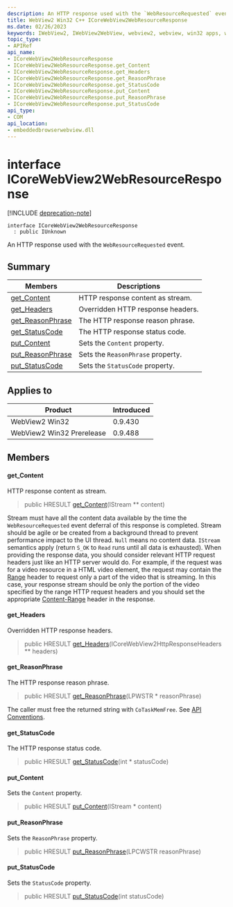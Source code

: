 ```yaml
---
description: An HTTP response used with the `WebResourceRequested` event.
title: WebView2 Win32 C++ ICoreWebView2WebResourceResponse
ms.date: 02/26/2023
keywords: IWebView2, IWebView2WebView, webview2, webview, win32 apps, win32, edge, ICoreWebView2, ICoreWebView2Controller, browser control, edge html, ICoreWebView2WebResourceResponse
topic_type: 
- APIRef
api_name:
- ICoreWebView2WebResourceResponse
- ICoreWebView2WebResourceResponse.get_Content
- ICoreWebView2WebResourceResponse.get_Headers
- ICoreWebView2WebResourceResponse.get_ReasonPhrase
- ICoreWebView2WebResourceResponse.get_StatusCode
- ICoreWebView2WebResourceResponse.put_Content
- ICoreWebView2WebResourceResponse.put_ReasonPhrase
- ICoreWebView2WebResourceResponse.put_StatusCode
api_type:
- COM
api_location:
- embeddedbrowserwebview.dll
---
```


# interface ICoreWebView2WebResourceResponse

[!INCLUDE [deprecation-note](../includes/deprecation-note.md)]

```
interface ICoreWebView2WebResourceResponse
  : public IUnknown
```

An HTTP response used with the `WebResourceRequested` event.

## Summary

 Members                        | Descriptions
--------------------------------|---------------------------------------------
[get_Content](#get_content) | HTTP response content as stream.
[get_Headers](#get_headers) | Overridden HTTP response headers.
[get_ReasonPhrase](#get_reasonphrase) | The HTTP response reason phrase.
[get_StatusCode](#get_statuscode) | The HTTP response status code.
[put_Content](#put_content) | Sets the `Content` property.
[put_ReasonPhrase](#put_reasonphrase) | Sets the `ReasonPhrase` property.
[put_StatusCode](#put_statuscode) | Sets the `StatusCode` property.

## Applies to

Product                         | Introduced
--------------------------------|---------------------------------------------
WebView2 Win32            |    0.9.430
WebView2 Win32 Prerelease |    0.9.488

## Members

#### get_Content

HTTP response content as stream.

> public HRESULT [get_Content](#get_content)(IStream ** content)

Stream must have all the content data available by the time the `WebResourceRequested` event deferral of this response is completed. Stream should be agile or be created from a background thread to prevent performance impact to the UI thread. `Null` means no content data. `IStream` semantics apply (return `S_OK` to `Read` runs until all data is exhausted). When providing the response data, you should consider relevant HTTP request headers just like an HTTP server would do. For example, if the request was for a video resource in a HTML video element, the request may contain the [Range](https://developer.mozilla.org/en-US/docs/Web/HTTP/Headers/Range) header to request only a part of the video that is streaming. In this case, your response stream should be only the portion of the video specified by the range HTTP request headers and you should set the appropriate [Content-Range](https://developer.mozilla.org/en-US/docs/Web/HTTP/Headers/Content-Range) header in the response.

#### get_Headers

Overridden HTTP response headers.

> public HRESULT [get_Headers](#get_headers)(ICoreWebView2HttpResponseHeaders ** headers)

#### get_ReasonPhrase

The HTTP response reason phrase.

> public HRESULT [get_ReasonPhrase](#get_reasonphrase)(LPWSTR * reasonPhrase)

The caller must free the returned string with `CoTaskMemFree`. See [API Conventions](/microsoft-edge/webview2/concepts/win32-api-conventions#strings).

#### get_StatusCode

The HTTP response status code.

> public HRESULT [get_StatusCode](#get_statuscode)(int * statusCode)

#### put_Content

Sets the `Content` property.

> public HRESULT [put_Content](#put_content)(IStream * content)

#### put_ReasonPhrase

Sets the `ReasonPhrase` property.

> public HRESULT [put_ReasonPhrase](#put_reasonphrase)(LPCWSTR reasonPhrase)

#### put_StatusCode

Sets the `StatusCode` property.

> public HRESULT [put_StatusCode](#put_statuscode)(int statusCode)

